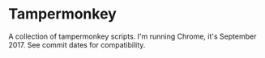 # Tampermonkey
A collection of tampermonkey scripts. I'm running Chrome, it's September 2017. See commit dates for compatibility.
